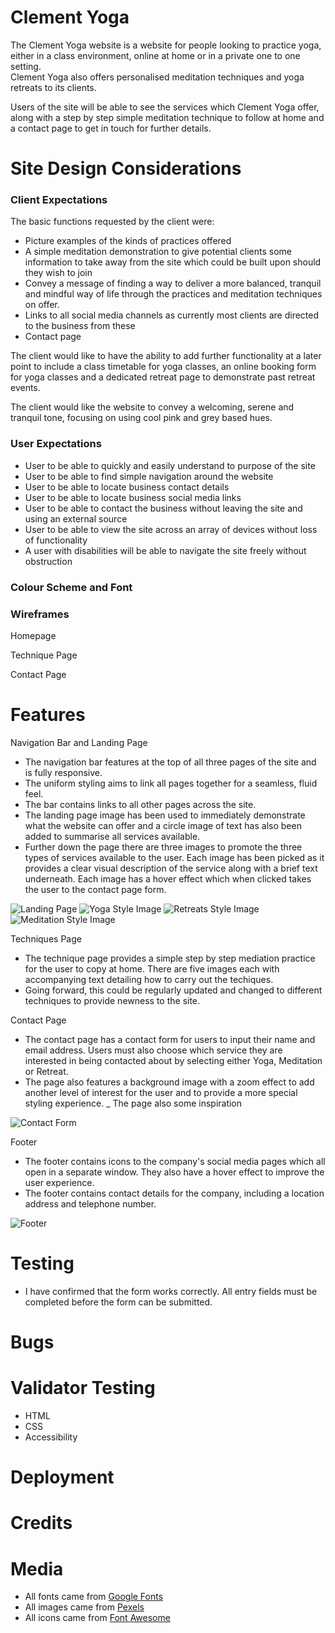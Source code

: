 # Clement Yoga

The Clement Yoga website is a website for people looking to practice yoga, either in a class environment, online at home or in a private one to one setting.  
Clement Yoga also offers personalised meditation techniques and yoga retreats to its clients.

Users of the site will be able to see the services which Clement Yoga offer, along with a step by step simple meditation technique to follow at home and a contact page to get in touch for further details.

# Site Design Considerations
### Client Expectations

The basic functions requested by the client were:
- Picture examples of the kinds of practices offered
- A simple meditation demonstration to give potential clients some information to take away from the site which could be built upon should they wish to join
- Convey a message of finding a way to deliver a more balanced, tranquil and mindful way of life through the practices and meditation techniques on offer.
- Links to all social media channels as currently most clients are directed to the business from these
- Contact page

The client would like to have the ability to add further functionality at a later point to include a class timetable for yoga classes, an online booking form for yoga classes and a dedicated retreat page to demonstrate past retreat events. 

The client would like the website to convey a welcoming, serene and tranquil tone, focusing on using cool pink and grey based hues.

### User Expectations
- User to be able to quickly and easily understand to purpose of the site
- User to be able to find simple navigation around the website
- User to be able to locate business contact details
- User to be able to locate business social media links
- User to be able to contact the business without leaving the site and using an external source
- User to be able to view the site across an array of devices without loss of functionality
- A user with disabilities will be able to navigate the site freely without obstruction

### Colour Scheme and Font

### Wireframes

Homepage

Technique Page

Contact Page



# Features

Navigation Bar and Landing Page
- The navigation bar features at the top of all three pages of the site and is fully responsive.
- The uniform styling aims to link all pages together for a seamless, fluid feel.
- The bar contains links to all other pages across the site.
- The landing page image has been used to immediately demonstrate what the website can offer and a circle image of text has also been added to summarise all services available.
- Further down the page there are three images to promote the three types of services available to the user. Each image has been picked as it provides a clear visual description of the service along with a brief text underneath. Each image has a hover effect which when clicked takes the user to the contact page form.

![Landing Page](assets/wireframes/landing-page.jpg)
![Yoga Style Image](assets/wireframes/yoga-landing-page.jpg)
![Retreats Style Image](assets/wireframes/retreats-landing-page.jpg)
![Meditation Style Image](assets/wireframes/meditation-landing-page.jpg)

Techniques Page
- The technique page provides a simple step by step mediation practice for the user to copy at home. There are five images each with accompanying  text detailing how to carry out the techiques.
- Going forward, this could be regularly updated and changed to different techniques to provide newness to the site.

Contact Page
- The contact page has a contact form for users to input their name and email address. Users must also choose which service they are interested in being contacted about by selecting either Yoga, Meditation or Retreat. 
- The page also features a background image with a zoom effect to add another level of interest for the user and to provide a more special styling experience.
_ The page also some inspiration 

![Contact Form](assets/wireframes/contact-form-screenshot.jpg)

Footer
- The footer contains icons to the company's social media pages which all open in a separate window. They also have a hover effect to improve the user experience.
- The footer contains contact details for the company, including a location address and telephone number.

![Footer](assets/wireframes/footer-screenshot.jpg)

# Testing
- I have confirmed that the form works correctly. All entry fields must be completed before the form can be submitted.

# Bugs

# Validator Testing
- HTML
- CSS
- Accessibility

# Deployment

# Credits

# Media
 - All fonts came from [Google Fonts](https://fonts.google.com/) 
 - All images came from [Pexels](https://www.pexels.com/)
 - All icons came from [Font Awesome](https://fontawesome.com/)
